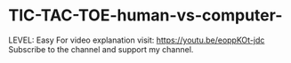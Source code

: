 # TIC-TAC-TOE-human-vs-computer-
LEVEL: Easy
For video explanation visit: https://youtu.be/eoppKOt-jdc
Subscribe to the channel and support my channel.
